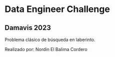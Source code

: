 # Data Engineer Challenge
 
## Damavis 2023

Problema clásico de búsqueda en laberinto.

Realizado por: Nordin El Balima Cordero